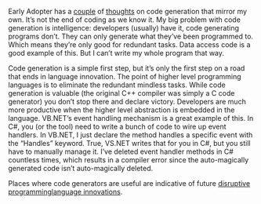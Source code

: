 Early Adopter has a
[couple](http://radio.weblogs.com/0117167/2003/06/30.html) of
[thoughts](http://radio.weblogs.com/0117167/2003/07/01.html) on code
generation that mirror my own. It’s not the end of coding as we know it.
My big problem with code generation is intelligence: developers
(usually) have it, code generating programs don’t. They can only
generate what they’ve been programmed to. Which means they’re only good
for redundant tasks. Data access code is a good example of this. But I
can’t write my whole program that way.

Code generation is a simple first step, but it’s only the first step on
a road that ends in language innovation. The point of higher level
programming languages is to eliminate the redundant mindless tasks.
While code generation is valuable (the original C++ compiler was simply
a C code generator) you don’t stop there and declare victory. Developers
are much more productive when the higher level abstraction is embedded
in the language. VB.NET’s event handling mechanism is a great example of
this. In C\#, you (or the tool) need to write a bunch of code to wire up
event handlers. In VB.NET, I just declare the method handles a specific
event with the “Handles” keyword. True, VS.NET writes that for you in
C\#, but you still have to manually manage it. I’ve deleted event
handler methods in C\# countless times, which results in a compiler
error since the auto-magically generated code isn’t auto-magically
deleted.

Places where code generators are useful are indicative of future
[disruptive
programming](PermaLink.aspx?guid=1e7d894f-0457-4a23-b85d-46aa48a8a2ce)[language
innovations](PermaLink.aspx?guid=896fcfbd-dede-4c62-8f59-24aece862218).
